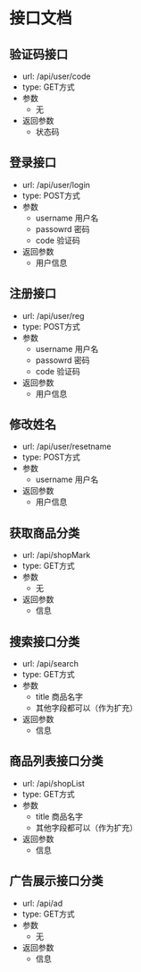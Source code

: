 # 接口文档

## 验证码接口
- url: /api/user/code
- type: GET方式	
- 参数
	- 无
- 返回参数
	- 状态码

## 登录接口
- url: /api/user/login
- type: POST方式	
- 参数
	- username 用户名
	- passowrd 密码
	- code 验证码
- 返回参数
	- 用户信息


## 注册接口
- url: /api/user/reg
- type: POST方式	
- 参数
	- username 用户名
	- passowrd 密码
	- code 验证码
- 返回参数
	- 用户信息


## 修改姓名
- url: /api/user/resetname
- type: POST方式	
- 参数
	- username 用户名
- 返回参数
	- 用户信息

## 获取商品分类
- url: /api/shopMark
- type: GET方式	
- 参数
	- 无
- 返回参数
	- 信息


## 搜索接口分类
- url: /api/search
- type: GET方式	
- 参数
	- title 商品名字
	- 其他字段都可以（作为扩充）
- 返回参数
	- 信息


## 商品列表接口分类
- url: /api/shopList
- type: GET方式	
- 参数
	- title 商品名字
	- 其他字段都可以（作为扩充）
- 返回参数
	- 信息

## 广告展示接口分类
- url: /api/ad
- type: GET方式	
- 参数
	- 无
- 返回参数
	- 信息